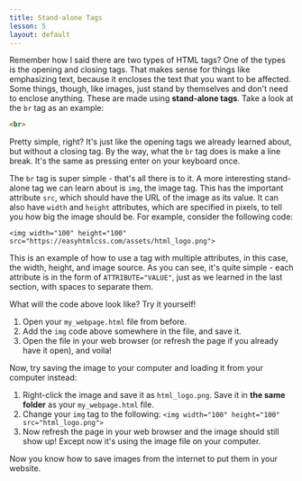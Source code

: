 ```yaml
---
title: Stand-alone Tags
lesson: 5
layout: default
---
```


Remember how I said there are two types of HTML tags? One of the types is the opening and closing tags. That makes sense for things like emphasizing text, because it encloses the text that you want to be affected. Some things, though, like images, just stand by themselves and don't need to enclose anything. These are made using **stand-alone tags**. Take a look at the `br` tag as an example:

```html
<br>
```

Pretty simple, right? It's just like the opening tags we already learned about, but without a closing tag. By the way, what the `br` tag does is make a line break. It's the same as pressing enter on your keyboard once.

The `br` tag is super simple - that's all there is to it. A more interesting stand-alone tag we can learn about is `img`, the image tag. This has the important attribute `src`, which should have the URL of the image as its value. It can also have `width` and `height` attributes, which are specified in pixels, to tell you how big the image should be. For example, consider the following code:

```
<img width="100" height="100" src="https://easyhtmlcss.com/assets/html_logo.png">
```

This is an example of how to use a tag with multiple attributes, in this case, the width, height, and image source. As you can see, it's quite simple - each attribute is in the form of `ATTRIBUTE="VALUE"`, just as we learned in the last section, with spaces to separate them.

What will the code above look like? Try it yourself! 

1. Open your `my_webpage.html` file from before.
2. Add the `img` code above somewhere in the file, and save it.
3. Open the file in your web browser (or refresh the page if you already have it open), and voila!

Now, try saving the image to your computer and loading it from your computer instead: 

1. Right-click the image and save it as `html_logo.png`. Save it in **the same folder** as your `my_webpage.html` file. 
2. Change your `img` tag to the following: `<img width="100" height="100" src="html_logo.png">`
3. Now refresh the page in your web browser and the image should still show up! Except now it's using the image file on your computer. 

Now you know how to save images from the internet to put them in your website. 
